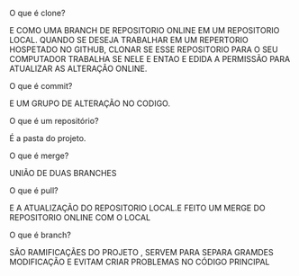 O que é clone? 


E COMO UMA BRANCH DE REPOSITORIO ONLINE EM UM REPOSITORIO LOCAL.
QUANDO SE DESEJA TRABALHAR EM UM REPERTORIO HOSPETADO NO GITHUB,
CLONAR SE ESSE REPOSITORIO PARA O SEU COMPUTADOR TRABALHA SE NELE E
ENTAO E EDIDA A PERMISSÃO PARA ATUALIZAR AS ALTERAÇÃO ONLINE. 

O que é commit?

 E UM GRUPO DE ALTERAÇÃO NO CODIGO.

O que é um repositório?

É a pasta do projeto.

O que é merge?

UNIÃO DE DUAS BRANCHES

O que é pull?

E A ATUALIZAÇÃO DO REPOSITORIO LOCAL.E FEITO UM MERGE DO REPOSITORIO
ONLINE COM O LOCAL

O que é branch?

SÃO RAMIFICAÇÃES DO PROJETO , SERVEM PARA SEPARA GRAMDES 
MODIFICAÇÃO E EVITAM CRIAR PROBLEMAS NO CÓDIGO PRINCIPAL